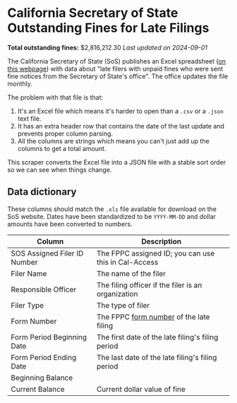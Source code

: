 # California Secretary of State Outstanding Fines for Late Filings

**Total outstanding fines:** $2,816,212.30
_Last updated on 2024-09-01_

The California Secretary of State (SoS) publishes an Excel spreadsheet ([on this webpage](https://www.sos.ca.gov/campaign-lobbying/cal-access-resources/outstanding-fines-late-filings)) with data about "late filers with unpaid fines who were sent fine notices from the Secretary of State's office". The office updates the file monthly.

The problem with that file is that:
1. It's an Excel file which means it's harder to open than a `.csv` or a `.json` text file.
2. It has an extra header row that contains the date of the last update and prevents proper column parsing.
3. All the columns are strings which means you can't just add up the columns to get a total amount.

This scraper converts the Excel file into a JSON file with a stable sort order so we can see when things change.

## Data dictionary

These columns should match the `.xls` file available for download on the SoS website. Dates have been standardized to be `YYYY-MM-DD` and dollar amounts have been converted to numbers.

Column | Description
-- | --
SOS Assigned Filer ID Number | The FPPC assigned ID; you can use this in Cal-Access
Filer Name | The name of the filer
Responsible Officer | The filing officer if the filer is an organization
Filer Type | The type of filer
Form Number | The FPPC [form number](https://www.fppc.ca.gov/forms.html) of the late filing
Form Period Beginning Date | The first date of the late filing's filing period 
Form Period Ending Date | The last date of the late filing's filing period 
Beginning Balance | 
Current Balance | Current dollar value of fine